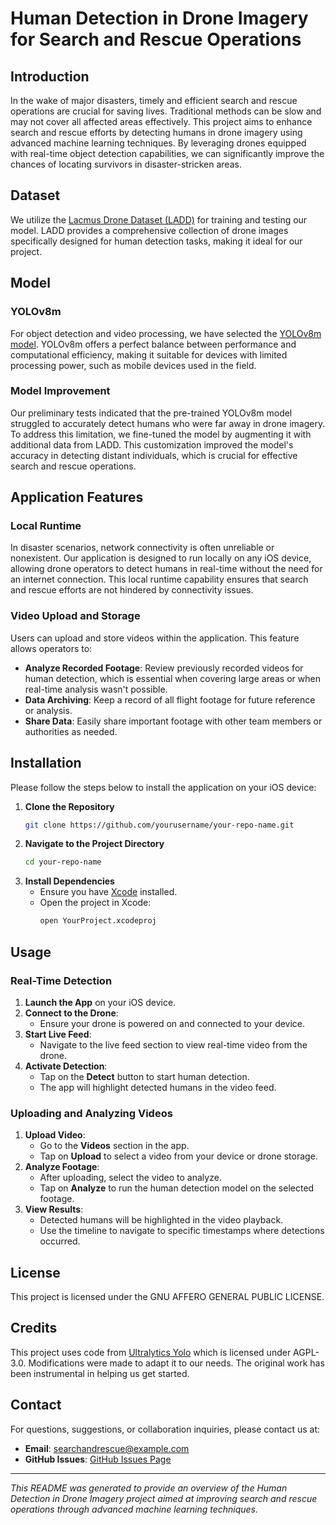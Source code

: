 
# Human Detection in Drone Imagery for Search and Rescue Operations

## Introduction

In the wake of major disasters, timely and efficient search and rescue operations are crucial for saving lives. Traditional methods can be slow and may not cover all affected areas effectively. This project aims to enhance search and rescue efforts by detecting humans in drone imagery using advanced machine learning techniques. By leveraging drones equipped with real-time object detection capabilities, we can significantly improve the chances of locating survivors in disaster-stricken areas.

## Dataset

We utilize the [Lacmus Drone Dataset (LADD)](https://www.kaggle.com/datasets/mersico/lacmus-drone-dataset-ladd-v40) for training and testing our model. LADD provides a comprehensive collection of drone images specifically designed for human detection tasks, making it ideal for our project.

## Model

### YOLOv8m

For object detection and video processing, we have selected the [YOLOv8m model](https://docs.ultralytics.com/models/yolov8/). YOLOv8m offers a perfect balance between performance and computational efficiency, making it suitable for devices with limited processing power, such as mobile devices used in the field.

### Model Improvement

Our preliminary tests indicated that the pre-trained YOLOv8m model struggled to accurately detect humans who were far away in drone imagery. To address this limitation, we fine-tuned the model by augmenting it with additional data from LADD. This customization improved the model's accuracy in detecting distant individuals, which is crucial for effective search and rescue operations.

## Application Features

### Local Runtime

In disaster scenarios, network connectivity is often unreliable or nonexistent. Our application is designed to run locally on any iOS device, allowing drone operators to detect humans in real-time without the need for an internet connection. This local runtime capability ensures that search and rescue efforts are not hindered by connectivity issues.

### Video Upload and Storage

Users can upload and store videos within the application. This feature allows operators to:

- **Analyze Recorded Footage**: Review previously recorded videos for human detection, which is essential when covering large areas or when real-time analysis wasn't possible.
- **Data Archiving**: Keep a record of all flight footage for future reference or analysis.
- **Share Data**: Easily share important footage with other team members or authorities as needed.

## Installation

Please follow the steps below to install the application on your iOS device:

1. **Clone the Repository**
   ```bash
   git clone https://github.com/yourusername/your-repo-name.git
   ```
2. **Navigate to the Project Directory**
   ```bash
   cd your-repo-name
   ```
3. **Install Dependencies**
   - Ensure you have [Xcode](https://developer.apple.com/xcode/) installed.
   - Open the project in Xcode:
     ```bash
     open YourProject.xcodeproj
     ```


## Usage

### Real-Time Detection

1. **Launch the App** on your iOS device.
2. **Connect to the Drone**:
   - Ensure your drone is powered on and connected to your device.
3. **Start Live Feed**:
   - Navigate to the live feed section to view real-time video from the drone.
4. **Activate Detection**:
   - Tap on the **Detect** button to start human detection.
   - The app will highlight detected humans in the video feed.

### Uploading and Analyzing Videos

1. **Upload Video**:
   - Go to the **Videos** section in the app.
   - Tap on **Upload** to select a video from your device or drone storage.
2. **Analyze Footage**:
   - After uploading, select the video to analyze.
   - Tap on **Analyze** to run the human detection model on the selected footage.
3. **View Results**:
   - Detected humans will be highlighted in the video playback.
   - Use the timeline to navigate to specific timestamps where detections occurred.


## License

This project is licensed under the GNU AFFERO GENERAL PUBLIC LICENSE.

## Credits

This project uses code from [Ultralytics Yolo](https://github.com/ultralytics/yolo-ios-app) which is licensed under AGPL-3.0. Modifications were made to adapt it to our needs. The original work has been instrumental in helping us get started.


## Contact

For questions, suggestions, or collaboration inquiries, please contact us at:

- **Email**: [searchandrescue@example.com](mailto:searchandrescue@example.com)
- **GitHub Issues**: [GitHub Issues Page](https://github.com/yourusername/your-repo-name/issues)

---

*This README was generated to provide an overview of the Human Detection in Drone Imagery project aimed at improving search and rescue operations through advanced machine learning techniques.*
